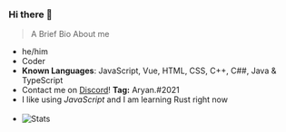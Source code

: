### Hi there 👋
> A Brief Bio About me
- he/him
- Coder
- **Known Languages**: JavaScript, Vue, HTML, CSS, C++, C##, Java & TypeScript
- Contact me on [Discord](https://discord.com)! **Tag:** Aryan.#2021
- I like using *JavaScript* and I am learning Rust right now 
<br><br>
- ![Stats](https://github-readme-stats.vercel.app/api?username=thebestdiscorddev&show_icons=false&theme=radical)



